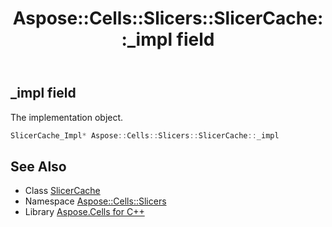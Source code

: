 ﻿---
title: Aspose::Cells::Slicers::SlicerCache::_impl field
linktitle: _impl
second_title: Aspose.Cells for C++ API Reference
description: 'Aspose::Cells::Slicers::SlicerCache::_impl field. The implementation object in C++.'
type: docs
weight: 1200
url: /cpp/aspose.cells.slicers/slicercache/_impl/
---
## _impl field


The implementation object.

```cpp
SlicerCache_Impl* Aspose::Cells::Slicers::SlicerCache::_impl
```

## See Also

* Class [SlicerCache](../)
* Namespace [Aspose::Cells::Slicers](../../)
* Library [Aspose.Cells for C++](../../../)
